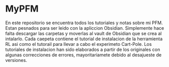 # MyPFM
En este repositorio se encuentra todos los tutoriales y notas sobre mi PFM. Estan pesnados para ser leido con la apliccion Obsidian. Simplemente hace falta descargar las carpetas y moverlas al vault de Obsidian que se crea al intalarlo.
Cada caepeta contiene el tutorial de instalacion de la herramienta RL asi como el tutorail para llevar a cabo el experimeto Cart-Pole. Los tutoriales de instalacion han sido elaborados a partir de los originales con algunas correcciones de errores, mayoritariamete debido al desajueste de versiones.
